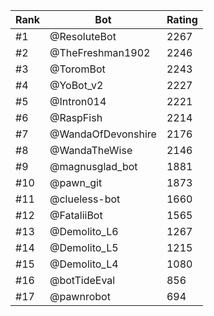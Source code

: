 Rank|Bot|Rating
---|---|---
#1|@ResoluteBot|2267
#2|@TheFreshman1902|2246
#3|@ToromBot|2243
#4|@YoBot_v2|2227
#5|@Intron014|2221
#6|@RaspFish|2214
#7|@WandaOfDevonshire|2176
#8|@WandaTheWise|2146
#9|@magnusglad_bot|1881
#10|@pawn_git|1873
#11|@clueless-bot|1660
#12|@FataliiBot|1565
#13|@Demolito_L6|1267
#14|@Demolito_L5|1215
#15|@Demolito_L4|1080
#16|@botTideEval|856
#17|@pawnrobot|694
